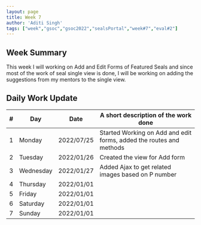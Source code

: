 ```yaml
---
layout: page
title: Week 7
author: 'Aditi Singh'
tags: ["week","gsoc","gsoc2022","sealsPortal","week#7","eval#2"]
---
```


## Week Summary

This week I will working on Add and Edit Forms of Featured Seals
and since most of the work of seal single view is done, I will be working on adding the suggestions from my mentors to the single view.

## Daily Work Update

|\#|Day|Date|A short description of the work done|  
|---	|---	|---	|---	|  
|1   	| Monday 	|   2022/07/25	| Started Working on Add and edit forms, added the routes and methods |  
|2   	| Tuesday  	|   2022/01/26	|  Created the view for Add form	|  
|3   	| Wednesday |  2022/01/27 	| Added Ajax to get related images based on P number |  
|4   	| Thursday  |   2022/01/01	|  |  
|5   	| Friday  	|   2022/01/01	|  |  
|6   	| Saturday  |  2022/01/01	|  |  
|7   	| Sunday  	|   2022/01/01	|  |  
